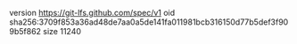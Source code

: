 version https://git-lfs.github.com/spec/v1
oid sha256:3709f853a36ad48de7aa0a5de141fa011981bcb316150d77b5def3f909b5f862
size 11240
